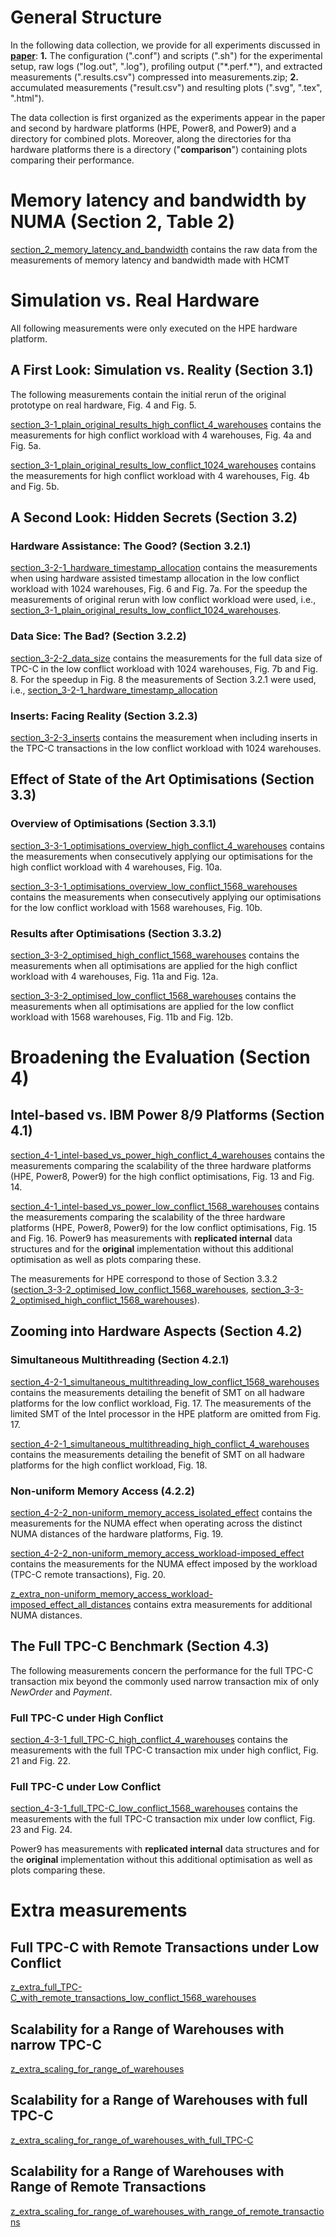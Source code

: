 # General Structure

In the following data collection, we provide for all experiments discussed in __[paper](paper)__: __1.__ The configuration (".conf") and scripts (".sh") for the experimental setup, raw logs ("log.out", ".log"), profiling output ("\*.perf.\*"), and extracted measurements (".results.csv") compressed into measurements.zip; __2.__ accumulated measurements ("result.csv") and resulting plots (".svg", ".tex", ".html").

The data collection is first organized as the experiments appear in the paper and
second by hardware platforms (HPE, Power8, and Power9) and a directory for combined plots.
Moreover, along the directories for tha hardware platforms there is a directory ("__comparison__") containing plots comparing their performance.

# Memory latency and bandwidth by NUMA (Section 2, Table 2)

[section_2_memory_latency_and_bandwidth](section_2_memory_latency_and_bandwidth) contains the raw data from the measurements of memory latency and bandwidth made with HCMT

# Simulation vs. Real Hardware
All following measurements were only executed on the HPE hardware platform.

## A First Look: Simulation vs. Reality (Section 3.1)

The following measurements contain the initial rerun of the original prototype on real hardware, Fig. 4 and Fig. 5.

[section_3-1_plain_original_results_high_conflict_4_warehouses](section_3-1_plain_original_results_high_conflict_4_warehouses) contains the measurements for high conflict workload with 4 warehouses, Fig. 4a and Fig. 5a.

[section_3-1_plain_original_results_low_conflict_1024_warehouses](section_3-1_plain_original_results_low_conflict_1024_warehouses) contains the measurements for high conflict workload with 4 warehouses, Fig. 4b and Fig. 5b.

## A Second Look: Hidden Secrets (Section 3.2)

### Hardware Assistance: The Good? (Section 3.2.1)

[section_3-2-1_hardware_timestamp_allocation](section_3-2-1_hardware_timestamp_allocation) contains the measurements when using hardware assisted timestamp allocation in the low conflict workload with 1024 warehouses, Fig. 6 and Fig. 7a.
For the speedup the measurements of original rerun with low conflict workload were used, i.e., [section_3-1_plain_original_results_low_conflict_1024_warehouses](plain_original_results_low_conflict_1024_warehouses).

### Data Sice: The Bad? (Section 3.2.2)

[section_3-2-2_data_size](section_3-2-2_data_size) contains the measurements for the full data size of TPC-C in the low conflict workload with 1024 warehouses, Fig. 7b and Fig. 8.
For the speedup in Fig. 8 the measurements of Section 3.2.1 were used, i.e., [section_3-2-1_hardware_timestamp_allocation](section_3-2-1_hardware_timestamp_allocation)

### Inserts: Facing Reality (Section 3.2.3)

[section_3-2-3_inserts](section_3-2-3_inserts) contains the measurement when including inserts in the TPC-C transactions in the low conflict workload with 1024 warehouses.

## Effect of State of the Art Optimisations (Section 3.3)

### Overview of Optimisations (Section 3.3.1)

[section_3-3-1_optimisations_overview_high_conflict_4_warehouses](section_3-3-1_optimisations_overview_high_conflict_4_warehouses) contains the measurements when consecutively applying our optimisations for the high conflict workload with 4 warehouses, Fig. 10a.

[section_3-3-1_optimisations_overview_low_conflict_1568_warehouses](section_3-3-1_optimisations_overview_high_conflict_1568_warehouses) contains the measurements when consecutively applying our optimisations for the low conflict workload with 1568 warehouses, Fig. 10b.

### Results after Optimisations (Section 3.3.2)

[section_3-3-2_optimised_high_conflict_1568_warehouses](section_3-3-2_optimised_high_conflict_1568_warehouses) contains the measurements when all optimisations are applied for the high conflict workload with 4 warehouses, Fig. 11a and Fig. 12a.

[section_3-3-2_optimised_low_conflict_1568_warehouses](section_3-3-2_optimised_low_conflict_1568_warehouses) contains the measurements when all optimisations are applied for the low conflict workload with 1568 warehouses, Fig. 11b and Fig. 12b.

# Broadening the Evaluation (Section 4)

## Intel-based vs. IBM Power 8/9 Platforms (Section 4.1)

[section_4-1_intel-based_vs_power_high_conflict_4_warehouses](section_4-1_intel-based_vs_power_high_conflict_4_warehouses) contains the measurements comparing the scalability of the three hardware platforms (HPE, Power8, Power9) for the high conflict optimisations, Fig. 13 and Fig. 14.

[section_4-1_intel-based_vs_power_low_conflict_1568_warehouses](section_4-1_intel-based_vs_power_low_conflict_1568_warehouses) contains the measurements comparing the scalability of the three hardware platforms (HPE, Power8, Power9) for the low conflict optimisations, Fig. 15 and Fig. 16.
Power9 has measurements with __replicated internal__ data structures and for the __original__ implementation without this additional optimisation as well as plots comparing these.

The measurements for HPE correspond to those of Section 3.3.2 ([section_3-3-2_optimised_low_conflict_1568_warehouses](section_3-3-2_optimised_low_conflict_1568_warehouses), [section_3-3-2_optimised_high_conflict_1568_warehouses](section_3-3-2_optimised_high_conflict_1568_warehouses)).

## Zooming into Hardware Aspects (Section 4.2)

### Simultaneous Multithreading (Section 4.2.1)

[section_4-2-1_simultaneous_multithreading_low_conflict_1568_warehouses](section_4-2-1_simultaneous_multithreading_low_conflict_1568_warehouses) contains the measurements detailing the benefit of SMT on all hadware platforms for the low conflict workload, Fig. 17.
The measurements of the limited SMT of the Intel processor in the HPE platform are omitted from Fig. 17.

[section_4-2-1_simultaneous_multithreading_high_conflict_4_warehouses](section_4-2-1_simultaneous_multithreading_high_conflict_4_warehouses) contains the measurements detailing the benefit of SMT on all hadware platforms for the high conflict workload, Fig. 18.

### Non-uniform Memory Access (4.2.2)

[section_4-2-2_non-uniform_memory_access_isolated_effect](section_4-2-2_non-uniform_memory_access_isolated_effect) contains the measurements for the NUMA effect when operating across the distinct NUMA distances of the hardware platforms, Fig. 19.

[section_4-2-2_non-uniform_memory_access_workload-imposed_effect](section_4-2-2_non-uniform_memory_access_workload-imposed_effect) contains the measurements for the NUMA effect imposed by the workload (TPC-C remote transactions), Fig. 20.

[z_extra_non-uniform_memory_access_workload-imposed_effect_all_distances](z_extra_non-uniform_memory_access_workload-imposed_effect_all_distances) contains extra measurements for additional NUMA distances.

## The Full TPC-C Benchmark (Section 4.3)
The following measurements concern the performance for the full TPC-C transaction mix beyond the commonly used narrow transaction mix of only *NewOrder* and *Payment*.

### Full TPC-C under High Conflict

[section_4-3-1_full_TPC-C_high_conflict_4_warehouses](section_4-3-1_full_TPC-C_high_conflict_4_warehouses)
contains the measurements with the full TPC-C transaction mix under high conflict, Fig. 21 and Fig. 22.

### Full TPC-C under Low Conflict

[section_4-3-1_full_TPC-C_low_conflict_1568_warehouses](section_4-3-1_full_TPC-C_low_conflict_1568_warehouses) contains the measurements with the full TPC-C transaction mix under low conflict, Fig. 23 and Fig. 24.

Power9 has measurements with __replicated internal__ data structures and for the __original__ implementation without this additional optimisation as well as plots comparing these.

# Extra measurements

## Full TPC-C with Remote Transactions under Low Conflict

[z_extra_full_TPC-C_with_remote_transactions_low_conflict_1568_warehouses](z_extra_full_TPC-C_with_remote_transactions_low_conflict_1568_warehouses)

## Scalability for a Range of Warehouses with narrow TPC-C

[z_extra_scaling_for_range_of_warehouses](z_extra_scaling_for_range_of_warehouses)

## Scalability for a Range of Warehouses with full TPC-C

[z_extra_scaling_for_range_of_warehouses_with_full_TPC-C](z_extra_scaling_for_range_of_warehouses_with_full_TPC-C)

## Scalability for a Range of Warehouses with Range of Remote Transactions

[z_extra_scaling_for_range_of_warehouses_with_range_of_remote_transactions](z_extra_scaling_for_range_of_warehouses_with_range_of_remote_transactions)